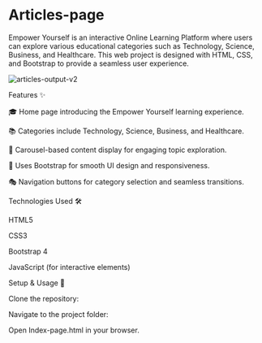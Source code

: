 # Articles-page
Empower Yourself is an interactive Online Learning Platform where users can explore various educational categories such as Technology, Science, Business, and Healthcare. This web project is designed with HTML, CSS, and Bootstrap to provide a seamless user experience.

![articles-output-v2](https://github.com/user-attachments/assets/26a54677-e036-4459-9ddc-8a47a2494c42)

Features ✨

🎓 Home page introducing the Empower Yourself learning experience.

📚 Categories include Technology, Science, Business, and Healthcare.

🎡 Carousel-based content display for engaging topic exploration.

🔹 Uses Bootstrap for smooth UI design and responsiveness.

🎭 Navigation buttons for category selection and seamless transitions.

Technologies Used 🛠️

HTML5

CSS3

Bootstrap 4

JavaScript (for interactive elements)

Setup & Usage 🚀

Clone the repository:

Navigate to the project folder:

Open Index-page.html in your browser.
